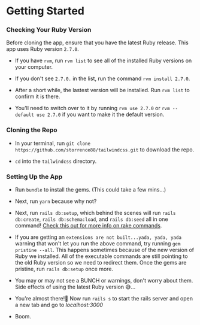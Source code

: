 # Getting Started

### Checking Your Ruby Version
Before cloning the app, ensure that you have the latest Ruby release. This app uses Ruby version `2.7.0`.

* If you have `rvm`, run `rvm list` to see all of the installed Ruby versions on your computer.

* If you don't see `2.7.0.` in the list, run the command `rvm install 2.7.0`.

* After a short while, the lastest version will be installed. Run `rvm list` to confirm it is there.

* You'll need to switch over to it by running `rvm use 2.7.0` or `rvm --default use 2.7.0` if you want to make it the default version.

### Cloning the Repo
* In your terminal, run `git clone https://github.com/storrence88/tailwindcss.git` to download the repo.

* `cd` into the `tailwindcss` directory.

### Setting Up the App
* Run `bundle` to install the gems. (This could take a few mins...)

* Next, run `yarn` because why not?

* Next, run `rails db:setup`, which behind the scenes will run `rails db:create`, `rails db:schema:load`, and `rails db:seed` all in one command! [Check this out for more info on rake commands](https://jacopretorius.net/2014/02/all-rails-db-rake-tasks-and-what-they-do.html).

* If you are getting an `extensions are not built...yada, yada, yada` warning that won't let you run the above command, try running `gem pristine --all`. This happens sometimes because of the new version of Ruby we installed. All of the executable commands are still pointing to the old Ruby version so we need to redirect them. Once the gems are pristine, run `rails db:setup` once more.

* You may or may not see a BUNCH or warnings, don't worry about them. Side effects of using the latest Ruby version 😅...

* You're almost there!🙌 Now run `rails s` to start the rails server and open a new tab and go to _localhost:3000_

* Boom.
